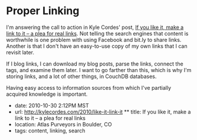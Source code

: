 # Proper Linking

I'm answering the call to action in Kyle Cordes' post,
[If you like it, make a link to it – a plea for real links](http://kylecordes.com/2010/like-it-link-it).
Not telling the search engines that content is worthwhile 
is one problem with using Facebook and bit.ly to share links.
Another is that I don't have an easy-to-use copy of my own 
links that I can revisit later.

If I blog links, I can download my blog posts, parse the 
links, connect the tags, and examine them later. I want 
to go farther than this, which is why I'm storing links, 
and a lot of other things, in CouchDB databases.

Having easy access to information sources from which I've 
partially acquired knowledge is important.

* date: 2010-10-30 2:12PM MST
* url: http://kylecordes.com/2010/like-it-link-it
** title: If you like it, make a link to it – a plea for real links
* location: Atlas Purveyors in Boulder, CO
* tags: content, linking, search

